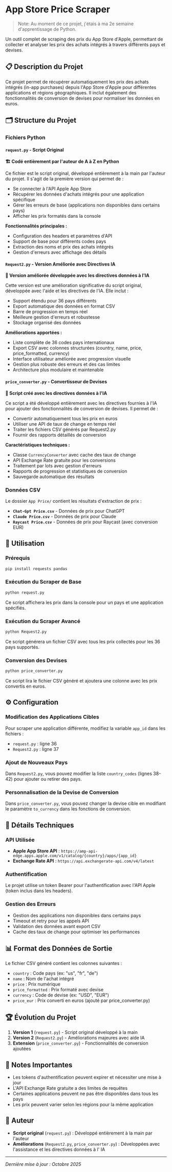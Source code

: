 # App Store Price Scraper

> Note: Au moment de ce projet, j'étais à ma 2e semaine d'apprentissage de Python.

Un outil complet de scraping des prix du App Store d'Apple, permettant de collecter et analyser les prix des achats
intégrés à travers différents pays et devises.

## 📋 Description du Projet

Ce projet permet de récupérer automatiquement les prix des achats intégrés (in-app purchases) depuis l'App Store d'Apple
pour différentes applications et régions géographiques. Il inclut également des fonctionnalités de conversion de devises
pour normaliser les données en euros.

## 🗂️ Structure du Projet

### Fichiers Python

#### `request.py` - Script Original

**🏗️ Codé entièrement par l'auteur de A à Z en Python**

Ce fichier est le script original, développé entièrement à la main par l'auteur du projet. Il s'agit de la première
version qui permet de :

- Se connecter à l'API Apple App Store
- Récupérer les données d'achats intégrés pour une application spécifique
- Gérer les erreurs de base (applications non disponibles dans certains pays)
- Afficher les prix formatés dans la console

**Fonctionnalités principales :**

- Configuration des headers et paramètres d'API
- Support de base pour différents codes pays
- Extraction des noms et prix des achats intégrés
- Gestion d'erreurs avec affichage des détails

#### `Request2.py` - Version Améliorée avec Directives IA

**🤖 Version améliorée développée avec les directives données à l'IA**

Cette version est une amélioration significative du script original, développée avec l'aide et les directives de l'IA.
Elle inclut :

- Support étendu pour 36 pays différents
- Export automatique des données en format CSV
- Barre de progression en temps réel
- Meilleure gestion d'erreurs et robustesse
- Stockage organisé des données

**Améliorations apportées :**

- Liste complète de 36 codes pays internationaux
- Export CSV avec colonnes structurées (country, name, price, price_formatted, currency)
- Interface utilisateur améliorée avec progression visuelle
- Gestion plus robuste des erreurs et des cas limites
- Architecture plus modulaire et maintenable

#### `price_converter.py` - Convertisseur de Devises

**🤖 Script créé avec les directives données à l'IA**

Ce script a été développé entièrement avec les directives fournies à l'IA pour ajouter des fonctionnalités de conversion
de devises. Il permet de :

- Convertir automatiquement tous les prix en euros
- Utiliser une API de taux de change en temps réel
- Traiter les fichiers CSV générés par Request2.py
- Fournir des rapports détaillés de conversion

**Caractéristiques techniques :**

- Classe `CurrencyConverter` avec cache des taux de change
- API Exchange Rate gratuite pour les conversions
- Traitement par lots avec gestion d'erreurs
- Rapports de progression et statistiques de conversion
- Sauvegarde automatique des résultats

### Données CSV

Le dossier `App Price/` contient les résultats d'extraction de prix :

- **`Chat-Gpt Price.csv`** - Données de prix pour ChatGPT
- **`Claude Price.csv`** - Données de prix pour Claude
- **`Raycast Price.csv`** - Données de prix pour Raycast (avec conversion EUR)

## 🚀 Utilisation

### Prérequis

```bash
pip install requests pandas
```

### Exécution du Scraper de Base

```bash
python request.py
```

Ce script affichera les prix dans la console pour un pays et une application spécifiés.

### Exécution du Scraper Avancé

```bash
python Request2.py
```

Ce script générera un fichier CSV avec tous les prix collectés pour les 36 pays supportés.

### Conversion des Devises

```bash
python price_converter.py
```

Ce script lira le fichier CSV généré et ajoutera une colonne avec les prix convertis en euros.

## ⚙️ Configuration

### Modification des Applications Cibles

Pour scraper une application différente, modifiez la variable `app_id` dans les fichiers :

- `request.py` : ligne 36
- `Request2.py` : ligne 37

### Ajout de Nouveaux Pays

Dans `Request2.py`, vous pouvez modifier la liste `country_codes` (lignes 38-42) pour ajouter ou retirer des pays.

### Personnalisation de la Devise de Conversion

Dans `price_converter.py`, vous pouvez changer la devise cible en modifiant le paramètre `to_currency` dans les
fonctions de conversion.

## 🔧 Détails Techniques

### API Utilisée

- **Apple App Store API** : `https://amp-api-edge.apps.apple.com/v1/catalog/{country}/apps/{app_id}`
- **Exchange Rate API** : `https://api.exchangerate-api.com/v4/latest`

### Authentification

Le projet utilise un token Bearer pour l'authentification avec l'API Apple (token inclus dans les headers).

### Gestion des Erreurs

- Gestion des applications non disponibles dans certains pays
- Timeout et retry pour les appels API
- Validation des données avant export CSV
- Cache des taux de change pour optimiser les performances

## 📊 Format des Données de Sortie

Le fichier CSV généré contient les colonnes suivantes :

- `country` : Code pays (ex: "us", "fr", "de")
- `name` : Nom de l'achat intégré
- `price` : Prix numérique
- `price_formatted` : Prix formaté avec devise
- `currency` : Code de devise (ex: "USD", "EUR")
- `price_eur` : Prix converti en euros (ajouté par price_converter.py)

## 🏆 Évolution du Projet

1. **Version 1** (`request.py`) - Script original développé à la main
2. **Version 2** (`Request2.py`) - Améliorations majeures avec aide IA
3. **Extension** (`price_converter.py`) - Fonctionnalités de conversion ajoutées

## 📝 Notes Importantes

- Les tokens d'authentification peuvent expirer et nécessiter une mise à jour
- L'API Exchange Rate gratuite a des limites de requêtes
- Certaines applications peuvent ne pas être disponibles dans tous les pays
- Les prix peuvent varier selon les régions pour la même application

## 👤 Auteur

- **Script original** (`request.py`) : Développé entièrement à la main par l'auteur
- **Améliorations** (`Request2.py`, `price_converter.py`) : Développées avec l'assistance et les directives données à l'
  IA

---

*Dernière mise à jour : Octobre 2025*
